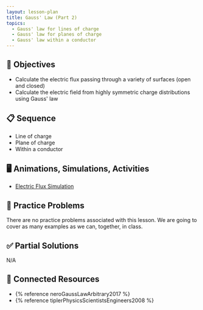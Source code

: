 ```yaml
---
layout: lesson-plan
title: Gauss' Law (Part 2)
topics:
  - Gauss' law for lines of charge
  - Gauss' law for planes of charge
  - Gauss' law within a conductor
---
```


## 🎯 Objectives

* Calculate the electric flux passing through a variety of surfaces (open and closed)
* Calculate the electric field from highly symmetric charge distributions using Gauss' law

## 📋 Sequence

* Line of charge
* Plane of charge
* Within a conductor

## 🖥️ Animations, Simulations, Activities

* [Electric Flux Simulation](https://www.geogebra.org/m/r7Ue9Nac)

## 📝 Practice Problems

There are no practice problems associated with this lesson. We are going to cover as many examples as we can, together, in class.

## ✅ Partial Solutions

N/A

## 📘 Connected Resources

* {% reference neroGaussLawArbitrary2017 %}
* {% reference tiplerPhysicsScientistsEngineers2008 %}
